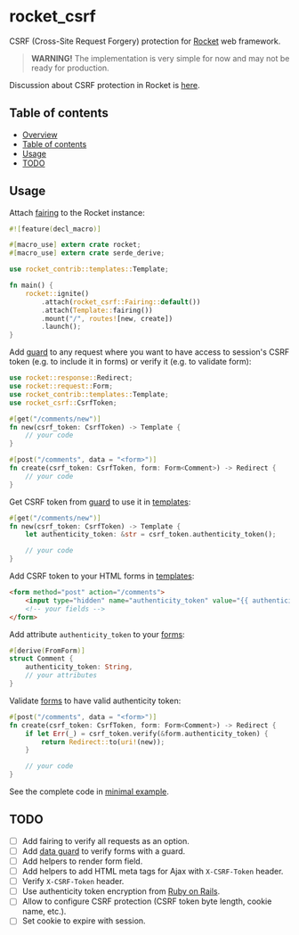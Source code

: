 rocket_csrf
===========

CSRF (Cross-Site Request Forgery) protection for [Rocket](https://rocket.rs)
web framework.

> **WARNING!**
> The implementation is very simple for now and may not be ready for production.

Discussion about CSRF protection in Rocket is
[here](https://github.com/SergioBenitez/Rocket/issues/14).



Table of contents
-----------------

* [Overview](#rocket_csrf)
* [Table of contents](#table-of-contents)
* [Usage](#usage)
* [TODO](#todo)



Usage
-----

Attach [fairing](https://rocket.rs/v0.4/guide/fairings/#fairings) to the Rocket
instance:

```rust
#![feature(decl_macro)]

#[macro_use] extern crate rocket;
#[macro_use] extern crate serde_derive;

use rocket_contrib::templates::Template;

fn main() {
    rocket::ignite()
        .attach(rocket_csrf::Fairing::default())
        .attach(Template::fairing())
        .mount("/", routes![new, create])
        .launch();
}
```

Add [guard](https://rocket.rs/v0.4/guide/requests/#request-guards) to any
request where you want to have access to session's CSRF token (e.g. to include
it in forms) or verify it (e.g. to validate form):

```rust
use rocket::response::Redirect;
use rocket::request::Form;
use rocket_contrib::templates::Template;
use rocket_csrf::CsrfToken;

#[get("/comments/new")]
fn new(csrf_token: CsrfToken) -> Template {
    // your code
}

#[post("/comments", data = "<form>")]
fn create(csrf_token: CsrfToken, form: Form<Comment>) -> Redirect {
    // your code
}
```

Get CSRF token from
[guard](https://rocket.rs/v0.4/guide/requests/#request-guards)
to use it in [templates](https://rocket.rs/v0.4/guide/responses/#templates):

```rust
#[get("/comments/new")]
fn new(csrf_token: CsrfToken) -> Template {
    let authenticity_token: &str = csrf_token.authenticity_token();

    // your code
}
```

Add CSRF token to your HTML forms in
[templates](https://rocket.rs/v0.4/guide/responses/#templates):

```html
<form method="post" action="/comments">
    <input type="hidden" name="authenticity_token" value="{{ authenticity_token }}"/>
    <!-- your fields -->
</form>
```

Add attribute `authenticity_token` to your
[forms](https://rocket.rs/v0.4/guide/requests/#forms):

```rust
#[derive(FromForm)]
struct Comment {
    authenticity_token: String,
    // your attributes
}
```

Validate [forms](https://rocket.rs/v0.4/guide/requests/#forms) to have valid
authenticity token:

```rust
#[post("/comments", data = "<form>")]
fn create(csrf_token: CsrfToken, form: Form<Comment>) -> Redirect {
    if let Err(_) = csrf_token.verify(&form.authenticity_token) {
        return Redirect::to(uri!(new));
    }

    // your code
}
```

See the complete code in [minimal example](examples/minimal).



TODO
----

* [ ] Add fairing to verify all requests as an option.
* [ ] Add [data guard](https://api.rocket.rs/v0.4/rocket/data/trait.FromData.html) to verify forms with a guard.
* [ ] Add helpers to render form field.
* [ ] Add helpers to add HTML meta tags for Ajax with `X-CSRF-Token` header.
* [ ] Verify `X-CSRF-Token` header.
* [ ] Use authenticity token encryption from [Ruby on Rails](https://github.com/rails/rails/blob/v6.0.3.4/actionpack/lib/action_controller/metal/request_forgery_protection.rb).
* [ ] Allow to configure CSRF protection (CSRF token byte length, cookie name, etc.).
* [ ] Set cookie to expire with session.
